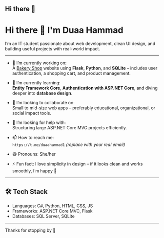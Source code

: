 ## Hi there 👋

<!--
**Duaa-Hammad/Duaa-Hammad** is a ✨ _special_ ✨ repository because its `README.md` (this file) appears on your GitHub profile.

Here are some ideas to get you started:

- 🔭 I’m currently working on ...
- 🌱 I’m currently learning ...
- 👯 I’m looking to collaborate on ...
- 🤔 I’m looking for help with ...
- 💬 Ask me about ...
- 📫 How to reach me: ...
- 😄 Pronouns: ...
- ⚡ Fun fact: ...
-->
# Hi there 👋 I'm Duaa Hammad

I’m an IT student passionate about web development, clean UI design, and building useful projects with real-world impact.

---

- 🔭 I’m currently working on:  
  A [Bakery Shop](https://github.com/Duaa-Hammad/BakeryShop) website using **Flask**, **Python**, and **SQLite** – includes user authentication, a shopping cart, and product management.

- 🌱 I’m currently learning:  
  **Entity Framework Core**, **Authentication with ASP.NET Core**, and diving deeper into **database design**.

- 👯 I’m looking to collaborate on:  
  Small to mid-size web apps – preferably educational, organizational, or social impact tools.

- 🤔 I’m looking for help with:  
  Structuring large ASP.NET Core MVC projects efficiently.

- 📫 How to reach me:  
  `https://t.me/duaahammad1` *(replace with your real email)*

- 😄 Pronouns: She/her  
- ⚡ Fun fact: I love simplicity in design – if it looks clean and works smoothly, I’m happy 💫

---

## 🛠️ Tech Stack
- Languages: C#, Python, HTML, CSS, JS
- Frameworks: ASP.NET Core MVC, Flask
- Databases: SQL Server, SQLite
  
---

Thanks for stopping by 🌸

